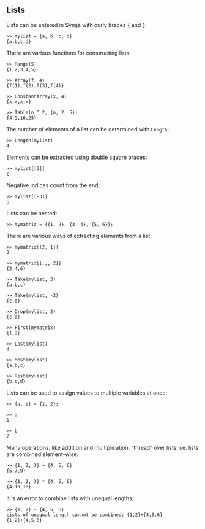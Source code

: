 ## Lists

Lists can be entered in Symja with curly braces `{` and `}`:

```
>> mylist = {a, b, c, d}
{a,b,c,d}
```

There are various functions for constructing lists:

```
>> Range(5)
{1,2,3,4,5}
 
>> Array(f, 4)
{f(1),f(2),f(3),f(4)}

>> ConstantArray(x, 4)
{x,x,x,x}

>> Table(n ^ 2, {n, 2, 5})
{4,9,16,25}
```

The number of elements of a list can be determined with `Length`:

```
>> Length(mylist)
4
```

Elements can be extracted using double square braces:

```
>> mylist[[3]]
c
```

Negative indices count from the end:

```
>> mylist[[-3]]
b
```

Lists can be nested:

```
>> mymatrix = {{1, 2}, {3, 4}, {5, 6}};
```

There are various ways of extracting elements from a list:

```
>> mymatrix[[2, 1]]
3

>> mymatrix[[;;, 2]]
{2,4,6}

>> Take(mylist, 3)
{a,b,c}

>> Take(mylist, -2)
{c,d}

>> Drop(mylist, 2)
{c,d}

>> First(mymatrix)
{1,2}

>> Last(mylist)
d

>> Most(mylist)
{a,b,c}

>> Rest(mylist)
{b,c,d}
```

Lists can be used to assign values to multiple variables at once:

```
>> {a, b} = {1, 2};

>> a
1

>> b
2
```

Many operations, like addition and multiplication, “thread” over lists, i.e. lists are combined element-wise:

```
>> {1, 2, 3} + {4, 5, 6}
{5,7,9}

>> {1, 2, 3} * {4, 5, 6}
{4,10,18}
```

It is an error to combine lists with unequal lengths:

```
>> {1, 2} + {4, 5, 6}
Lists of unequal length cannot be combined: {1,2}+{4,5,6}
{1,2}+{4,5,6}
```

 